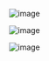 ![image](https://github.com/user-attachments/assets/a783fa65-465f-4b15-b20b-713797a9cc17)


![image](https://github.com/user-attachments/assets/3baac84b-6058-472a-b2e6-9d9c70a7d249)

![image](https://github.com/user-attachments/assets/11ecfec5-8fe1-4681-9a08-8cc4b2a89ea8)
